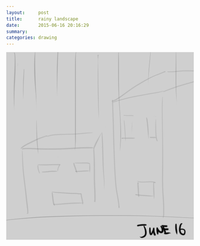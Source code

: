 ```yaml
---
layout:     post
title:      rainy landscape
date:       2015-06-16 20:16:29
summary:    
categories: drawing
---
```

![rainy landscape](/images/diary/rainy-landscape.png "Do not abandon me.")